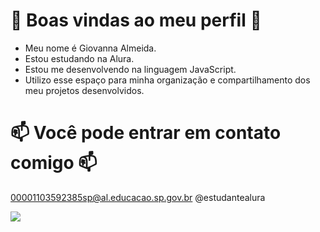 # 💙 Boas vindas ao meu perfil 💙
- Meu nome é Giovanna Almeida.
- Estou estudando na Alura.
- Estou me desenvolvendo na linguagem JavaScript.
- Utilizo esse espaço para minha organização e compartilhamento dos meu projetos desenvolvidos.

# 📫 Você pode entrar em contato comigo 📫
00001103592385sp@al.educacao.sp.gov.br
@estudantealura

![](https://i.pinimg.com/originals/eb/0b/97/eb0b972d65cc07292640084decb99886.gif)
